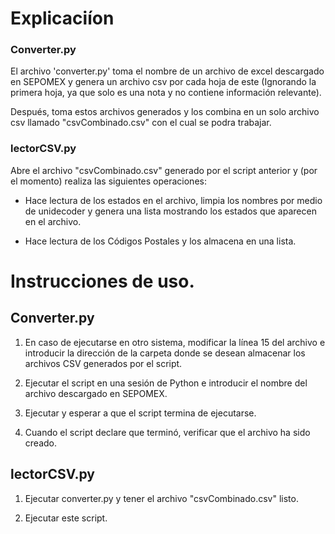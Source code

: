 # Explicaciíon

### Converter.py

El archivo 'converter.py' toma el nombre de un archivo de excel descargado 
en SEPOMEX y genera un archivo csv por cada hoja de este (Ignorando la primera 
hoja, ya que solo es una nota y no contiene información relevante). 

Después, toma estos archivos generados y los combina en un solo archivo csv 
llamado "csvCombinado.csv" con el cual se podra trabajar.

### lectorCSV.py

Abre el archivo "csvCombinado.csv" generado por el script anterior y (por el momento) 
realiza las siguientes operaciones:

* Hace lectura de los estados en el archivo, limpia los nombres por medio de 
unidecoder y genera una lista mostrando los estados que aparecen en el archivo.

* Hace lectura de los Códigos Postales y los almacena en una lista.

# Instrucciones de uso.

## Converter.py

1. En caso de ejecutarse en otro sistema, modificar la línea 15 del archivo e introducir 
la dirección de la carpeta donde se desean almacenar los archivos CSV generados 
por el script.

2. Ejecutar el script en una sesión de Python e introducir el nombre del archivo 
descargado en SEPOMEX.

3. Ejecutar y esperar a que el script termina de ejecutarse.

4. Cuando el script declare que terminó, verificar que el archivo ha sido creado.

## lectorCSV.py

1. Ejecutar converter.py y tener el archivo "csvCombinado.csv" listo.

2. Ejecutar este script.

